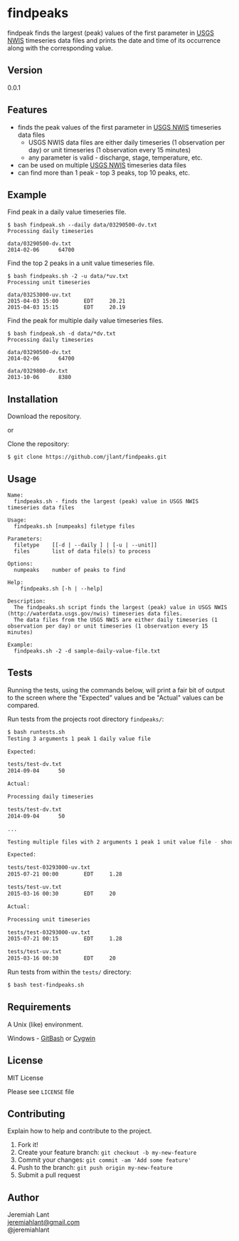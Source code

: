# findpeaks

findpeak finds the largest (peak) values of the first parameter in [USGS NWIS] timeseries
data files and prints the date and time of its occurrence along with the corresponding value.  

## Version
0.0.1

## Features

* finds the peak values of the first parameter in [USGS NWIS] timeseries data files
    * USGS NWIS data files are either daily timeseries (1 observation per day) or unit timeseries (1 observation every 15 minutes)
    * any parameter is valid - discharge, stage, temperature, etc.
* can be used on multiple [USGS NWIS] timeseries data files
* can find more than 1 peak - top 3 peaks, top 10 peaks, etc.

## Example

Find peak in a daily value timeseries file.
```
$ bash findpeak.sh --daily data/03290500-dv.txt
Processing daily timeseries

data/03290500-dv.txt
2014-02-06      64700
```

Find the top 2 peaks in a unit value timeseries file.
```
$ bash findpeaks.sh -2 -u data/*uv.txt
Processing unit timeseries

data/03253000-uv.txt
2015-04-03 15:00        EDT     20.21
2015-04-03 15:15        EDT     20.19
```

Find the peak for multiple daily value timeseries files.
```
$ bash findpeak.sh -d data/*dv.txt
Processing daily timeseries

data/03290500-dv.txt
2014-02-06      64700

data/0329800-dv.txt
2013-10-06      8380

```

## Installation

Download the repository.

or

Clone the repository:
```
$ git clone https://github.com/jlant/findpeaks.git
```

## Usage

```
Name:
  findpeaks.sh - finds the largest (peak) value in USGS NWIS timeseries data files

Usage:
  findpeaks.sh [numpeaks] filetype files

Parameters:
  filetype    [[-d | --daily ] | [-u | --unit]]  
  files       list of data file(s) to process

Options:
  numpeaks    number of peaks to find

Help:
    findpeaks.sh [-h | --help]

Description:
  The findpeaks.sh script finds the largest (peak) value in USGS NWIS (http://waterdata.usgs.gov/nwis) timeseries data files.
  The data files from the USGS NWIS are either daily timeseries (1 observation per day) or unit timeseries (1 observation every 15 minutes)

Example:
  findpeaks.sh -2 -d sample-daily-value-file.txt
```

## Tests
Running the tests, using the commands below, will print a fair bit of output
to the screen where the "Expected" values and be "Actual" values can be compared.

Run tests from the projects root directory `findpeaks/`:
```sh
$ bash runtests.sh
Testing 3 arguments 1 peak 1 daily value file

Expected:

tests/test-dv.txt
2014-09-04      50

Actual:

Processing daily timeseries

tests/test-dv.txt
2014-09-04      50

...

Testing multiple files with 2 arguments 1 peak 1 unit value file - should use default of 1 for number of peaks

Expected:

tests/test-03293000-uv.txt
2015-07-21 00:00        EDT     1.28

tests/test-uv.txt
2015-03-16 00:30        EDT     20

Actual:

Processing unit timeseries

tests/test-03293000-uv.txt
2015-07-21 00:15        EDT     1.28

tests/test-uv.txt
2015-03-16 00:30        EDT     20
```

Run tests from within the `tests/` directory:
```sh
$ bash test-findpeaks.sh
```

## Requirements

A Unix (like) environment.

Windows - [GitBash](https://msysgit.github.io/) or [Cygwin](https://www.cygwin.com/)

## License

MIT License

Please see `LICENSE` file

## Contributing

Explain how to help and contribute to the project.

1. Fork it!
2. Create your feature branch: `git checkout -b my-new-feature`
3. Commit your changes: `git commit -am 'Add some feature'`
4. Push to the branch: `git push origin my-new-feature`
5. Submit a pull request

## Author

Jeremiah Lant  
jeremiahlant@gmail.com  
@jeremiahlant


[USGS NWIS]:http://waterdata.usgs.gov/nwis
